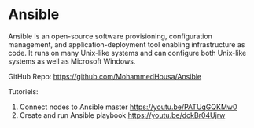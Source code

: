 # Ansible

Ansible is an open-source software provisioning, configuration management, and application-deployment tool enabling infrastructure as code. It runs on many Unix-like systems and can configure both Unix-like systems as well as Microsoft Windows.

GitHub Repo: https://github.com/MohammedHousa/Ansible

Tutoriels: 
1. Connect nodes to Ansible master https://youtu.be/PATUqGQKMw0
2. Create and run Ansible playbook https://youtu.be/dckBr04Ujrw
